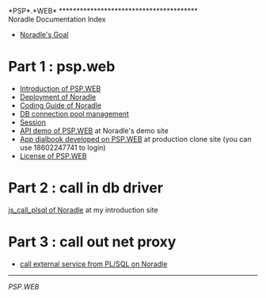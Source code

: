 <link type="text/css" rel="stylesheet" href="doc.css" />
<span class="psp_logo">*PSP*.*WEB*<span>
****************************************

<div id="title">  Noradle Documentation Index  </div>


* [Noradle's Goal](NoradleGoal.html)

Part 1 : psp.web
==========

* [Introduction of PSP.WEB](introduction.html)
* [Deployment of Noradle](deployment.html)
* [Coding Guide of Noradle](coding_guide.html)
* [DB connection pool management](db_conn_pool_mgm.html)
* [Session](session.html)
* [API demo of PSP.WEB](http://qht-test.noradle.com/demo) at Noradle's demo site
* [App dialbook developed on PSP.WEB](http://qht-test.noradle.com/com) at production clone site (you can use 18602247741 to login)
* [License of PSP.WEB](license.html)

Part 2 : call in db driver
======

[js_call_plsql of Noradle](js_call_plsql.html) at my introduction site


Part 3 : call out net proxy
======

* [call external service from PL/SQL on Noradle](direct_call_out.html)


**********************************************
<span class="psp_logo footer">*PSP*.*WEB*<span>